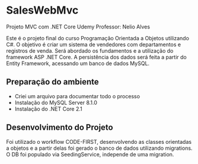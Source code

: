 # SalesWebMvc
Projeto MVC com .NET Core
Udemy
Professor: Nelio Alves

Este é o projeto final do curso Programação Orientada a Objetos utilizando C#. O objetivo é criar um sistema de vendedores com departamentos e registros de venda. Será abordado os fundamentos e a utilização do framework ASP .NET Core.
A persistência dos dados será feita a partir do Entity Framework, acessando um banco de dados MySQL. 

## Preparação do ambiente
- Criei um arquivo para documentar todo o processo
- Instalação do MySQL Server 8.1.0
- Instalação do .NET Core 2.1

## Desenvolvimento do Projeto
Foi utilizado o workflow CODE-FIRST, desenvolvendo as classes orientadas a objetos e a partir delas foi gerado o banco de dados utilizando migrations. 
O DB foi populado via SeedingService, independe de uma migration. 
